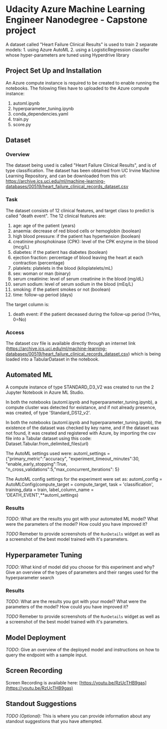 # Udacity Azure Machine Learning Engineer Nanodegree - Capstone project

A dataset called "Heart Failure Clinical Results" is used to train 2 separate models: 1. using Azure AutoML 2. using a LogisticRegression classifer whose hyper-parameters are tuned using Hyperdrive library

## Project Set Up and Installation
An Azure compute instance is required to be created to enable running the notebooks. The folowing files have to uploaded to the Azure compute instance:
1. automl.ipynb
2. hyperparameter_tuning.ipynb
3. conda_dependencies.yaml
4. train.py
5. score.py

## Dataset

### Overview
The dataset being used is called "Heart Failure Clinical Results", and is of type classification. The dataset has been obtained from UC Irvine Machine Learning Repository, and can be downloaded from this url: https://archive.ics.uci.edu/ml/machine-learning-databases/00519/heart_failure_clinical_records_dataset.csv

### Task
The dataset consists of 12 clinical features, and target class to predict is called "death event". The 12 clinical features are:

1. age: age of the patient (years)
2. anaemia: decrease of red blood cells or hemoglobin (boolean)
3. high blood pressure: if the patient has hypertension (boolean)
4. creatinine phosphokinase (CPK): level of the CPK enzyme in the blood (mcg/L)
5. diabetes: if the patient has diabetes (boolean)
6. ejection fraction: percentage of blood leaving the heart at each contraction (percentage)
7. platelets: platelets in the blood (kiloplatelets/mL)
8. sex: woman or man (binary)
9. serum creatinine: level of serum creatinine in the blood (mg/dL)
10. serum sodium: level of serum sodium in the blood (mEq/L)
11. smoking: if the patient smokes or not (boolean)
12. time: follow-up period (days)

The target column is: 
1. death event: if the patient deceased during the follow-up period (1=Yes, 0=No)

### Access
The dataset csv file is available directly through an internet link (https://archive.ics.uci.edu/ml/machine-learning-databases/00519/heart_failure_clinical_records_dataset.csv) which is being loaded into a TabularDataset in the notebook.

## Automated ML
A compute instance of type STANDARD_D3_V2 was created to run the 2 Jupyter Notebook in Azure ML Studio. 

In both the notebooks (automl.ipynb and hyperparameter_tuning.ipynb), a compute cluster was detected for existance, and if not already presence, was created, of type 'Standard_DS12_v2'.

In both the notebooks (automl.ipynb and hyperparameter_tuning.ipynb), the existence of the dataset was checked by key name, and if the dataset was not found, it was created and registered with Azure, by importing the csv file into a Tabular dataset using this code:
  Dataset.Tabular.from_delimited_files(url)

The AutoML settings used were: 
  automl_settings = {"primary_metric":"accuracy", "experiment_timeout_minutes":30, "enable_early_stopping":True, "n_cross_validations":5,"max_concurrent_iterations": 5}

The AutoML config settings for the experiment were set as:
  automl_config = AutoMLConfig(compute_target = compute_target, task = 'classification', training_data = train, label_column_name = 'DEATH_EVENT',**automl_settings)

### Results
*TODO*: What are the results you got with your automated ML model? What were the parameters of the model? How could you have improved it?

*TODO* Remeber to provide screenshots of the `RunDetails` widget as well as a screenshot of the best model trained with it's parameters.

## Hyperparameter Tuning
*TODO*: What kind of model did you choose for this experiment and why? Give an overview of the types of parameters and their ranges used for the hyperparameter search


### Results
*TODO*: What are the results you got with your model? What were the parameters of the model? How could you have improved it?

*TODO* Remeber to provide screenshots of the `RunDetails` widget as well as a screenshot of the best model trained with it's parameters.

## Model Deployment
*TODO*: Give an overview of the deployed model and instructions on how to query the endpoint with a sample input.

## Screen Recording
Screen Recording is available here: [https://youtu.be/RzUcTHB9gas](https://youtu.be/RzUcTHB9gas)

## Standout Suggestions
*TODO (Optional):* This is where you can provide information about any standout suggestions that you have attempted.
